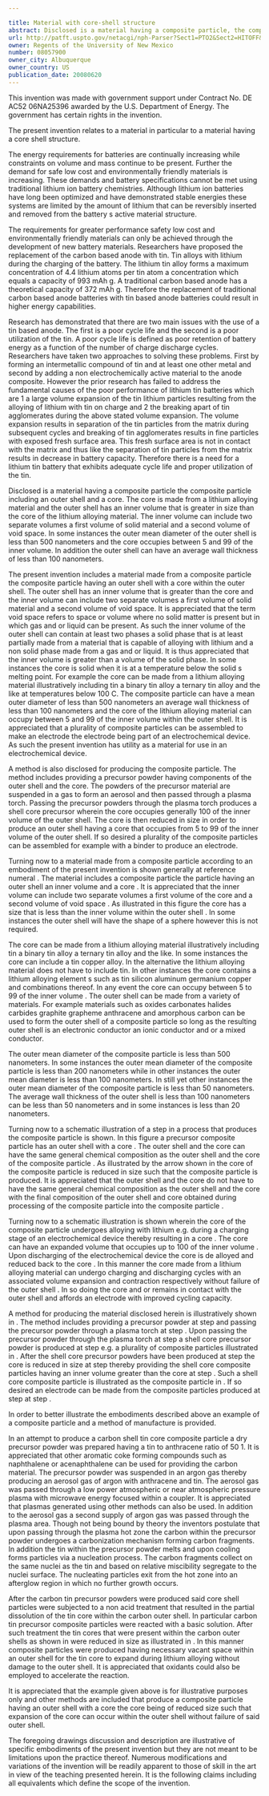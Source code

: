 ```yaml
---

title: Material with core-shell structure
abstract: Disclosed is a material having a composite particle, the composite particle including an outer shell and a core. The core is made from a lithium alloying material and the outer shell has an inner volume that is greater in size than the core of the lithium alloying material. In some instances, the outer mean diameter of the outer shell is less than 500 nanometers and the core occupies between 5 and 99% of the inner volume. In addition, the outer shell can have an average wall thickness of less than 100 nanometers.
url: http://patft.uspto.gov/netacgi/nph-Parser?Sect1=PTO2&Sect2=HITOFF&p=1&u=%2Fnetahtml%2FPTO%2Fsearch-adv.htm&r=1&f=G&l=50&d=PALL&S1=08057900&OS=08057900&RS=08057900
owner: Regents of the University of New Mexico
number: 08057900
owner_city: Albuquerque
owner_country: US
publication_date: 20080620
---
```

This invention was made with government support under Contract No. DE AC52 06NA25396 awarded by the U.S. Department of Energy. The government has certain rights in the invention.

The present invention relates to a material in particular to a material having a core shell structure.

The energy requirements for batteries are continually increasing while constraints on volume and mass continue to be present. Further the demand for safe low cost and environmentally friendly materials is increasing. These demands and battery specifications cannot be met using traditional lithium ion battery chemistries. Although lithium ion batteries have long been optimized and have demonstrated stable energies these systems are limited by the amount of lithium that can be reversibly inserted and removed from the battery s active material structure.

The requirements for greater performance safety low cost and environmentally friendly materials can only be achieved through the development of new battery materials. Researchers have proposed the replacement of the carbon based anode with tin. Tin alloys with lithium during the charging of the battery. The lithium tin alloy forms a maximum concentration of 4.4 lithium atoms per tin atom a concentration which equals a capacity of 993 mAh g. A traditional carbon based anode has a theoretical capacity of 372 mAh g. Therefore the replacement of traditional carbon based anode batteries with tin based anode batteries could result in higher energy capabilities.

Research has demonstrated that there are two main issues with the use of a tin based anode. The first is a poor cycle life and the second is a poor utilization of the tin. A poor cycle life is defined as poor retention of battery energy as a function of the number of charge discharge cycles. Researchers have taken two approaches to solving these problems. First by forming an intermetallic compound of tin and at least one other metal and second by adding a non electrochemically active material to the anode composite. However the prior research has failed to address the fundamental causes of the poor performance of lithium tin batteries which are 1 a large volume expansion of the tin lithium particles resulting from the alloying of lithium with tin on charge and 2 the breaking apart of tin agglomerates during the above stated volume expansion. The volume expansion results in separation of the tin particles from the matrix during subsequent cycles and breaking of tin agglomerates results in fine particles with exposed fresh surface area. This fresh surface area is not in contact with the matrix and thus like the separation of tin particles from the matrix results in decrease in battery capacity. Therefore there is a need for a lithium tin battery that exhibits adequate cycle life and proper utilization of the tin.

Disclosed is a material having a composite particle the composite particle including an outer shell and a core. The core is made from a lithium alloying material and the outer shell has an inner volume that is greater in size than the core of the lithium alloying material. The inner volume can include two separate volumes a first volume of solid material and a second volume of void space. In some instances the outer mean diameter of the outer shell is less than 500 nanometers and the core occupies between 5 and 99 of the inner volume. In addition the outer shell can have an average wall thickness of less than 100 nanometers.

The present invention includes a material made from a composite particle the composite particle having an outer shell with a core within the outer shell. The outer shell has an inner volume that is greater than the core and the inner volume can include two separate volumes a first volume of solid material and a second volume of void space. It is appreciated that the term void space refers to space or volume where no solid matter is present but in which gas and or liquid can be present. As such the inner volume of the outer shell can contain at least two phases a solid phase that is at least partially made from a material that is capable of alloying with lithium and a non solid phase made from a gas and or liquid. It is thus appreciated that the inner volume is greater than a volume of the solid phase. In some instances the core is solid when it is at a temperature below the solid s melting point. For example the core can be made from a lithium alloying material illustratively including tin a binary tin alloy a ternary tin alloy and the like at temperatures below 100 C. The composite particle can have a mean outer diameter of less than 500 nanometers an average wall thickness of less than 100 nanometers and the core of the lithium alloying material can occupy between 5 and 99 of the inner volume within the outer shell. It is appreciated that a plurality of composite particles can be assembled to make an electrode the electrode being part of an electrochemical device. As such the present invention has utility as a material for use in an electrochemical device.

A method is also disclosed for producing the composite particle. The method includes providing a precursor powder having components of the outer shell and the core. The powders of the precursor material are suspended in a gas to form an aerosol and then passed through a plasma torch. Passing the precursor powders through the plasma torch produces a shell core precursor wherein the core occupies generally 100 of the inner volume of the outer shell. The core is then reduced in size in order to produce an outer shell having a core that occupies from 5 to 99 of the inner volume of the outer shell. If so desired a plurality of the composite particles can be assembled for example with a binder to produce an electrode.

Turning now to a material made from a composite particle according to an embodiment of the present invention is shown generally at reference numeral . The material includes a composite particle the particle having an outer shell an inner volume and a core . It is appreciated that the inner volume can include two separate volumes a first volume of the core and a second volume of void space . As illustrated in this figure the core has a size that is less than the inner volume within the outer shell . In some instances the outer shell will have the shape of a sphere however this is not required.

The core can be made from a lithium alloying material illustratively including tin a binary tin alloy a ternary tin alloy and the like. In some instances the core can include a tin copper alloy. In the alternative the lithium alloying material does not have to include tin. In other instances the core contains a lithium alloying element s such as tin silicon aluminum germanium copper and combinations thereof. In any event the core can occupy between 5 to 99 of the inner volume . The outer shell can be made from a variety of materials. For example materials such as oxides carbonates halides carbides graphite grapheme anthracene and amorphous carbon can be used to form the outer shell of a composite particle so long as the resulting outer shell is an electronic conductor an ionic conductor and or a mixed conductor.

The outer mean diameter of the composite particle is less than 500 nanometers. In some instances the outer mean diameter of the composite particle is less than 200 nanometers while in other instances the outer mean diameter is less than 100 nanometers. In still yet other instances the outer mean diameter of the composite particle is less than 50 nanometers. The average wall thickness of the outer shell is less than 100 nanometers can be less than 50 nanometers and in some instances is less than 20 nanometers.

Turning now to a schematic illustration of a step in a process that produces the composite particle is shown. In this figure a precursor composite particle has an outer shell with a core . The outer shell and the core can have the same general chemical composition as the outer shell and the core of the composite particle . As illustrated by the arrow shown in the core of the composite particle is reduced in size such that the composite particle is produced. It is appreciated that the outer shell and the core do not have to have the same general chemical composition as the outer shell and the core with the final composition of the outer shell and core obtained during processing of the composite particle into the composite particle .

Turning now to a schematic illustration is shown wherein the core of the composite particle undergoes alloying with lithium e.g. during a charging stage of an electrochemical device thereby resulting in a core . The core can have an expanded volume that occupies up to 100 of the inner volume . Upon discharging of the electrochemical device the core is de alloyed and reduced back to the core . In this manner the core made from a lithium alloying material can undergo charging and discharging cycles with an associated volume expansion and contraction respectively without failure of the outer shell . In so doing the core and or remains in contact with the outer shell and affords an electrode with improved cycling capacity.

A method for producing the material disclosed herein is illustratively shown in . The method includes providing a precursor powder at step and passing the precursor powder through a plasma torch at step . Upon passing the precursor powder through the plasma torch at step a shell core precursor powder is produced at step e.g. a plurality of composite particles illustrated in . After the shell core precursor powders have been produced at step the core is reduced in size at step thereby providing the shell core composite particles having an inner volume greater than the core at step . Such a shell core composite particle is illustrated as the composite particle in . If so desired an electrode can be made from the composite particles produced at step at step .

In order to better illustrate the embodiments described above an example of a composite particle and a method of manufacture is provided.

In an attempt to produce a carbon shell tin core composite particle a dry precursor powder was prepared having a tin to anthracene ratio of 50 1. It is appreciated that other aromatic coke forming compounds such as naphthalene or acenaphthalene can be used for providing the carbon material. The precursor powder was suspended in an argon gas thereby producing an aerosol gas of argon with anthracene and tin. The aerosol gas was passed through a low power atmospheric or near atmospheric pressure plasma with microwave energy focused within a coupler. It is appreciated that plasmas generated using other methods can also be used. In addition to the aerosol gas a second supply of argon gas was passed through the plasma area. Though not being bound by theory the inventors postulate that upon passing through the plasma hot zone the carbon within the precursor powder undergoes a carbonization mechanism forming carbon fragments. In addition the tin within the precursor powder melts and upon cooling forms particles via a nucleation process. The carbon fragments collect on the same nuclei as the tin and based on relative miscibility segregate to the nuclei surface. The nucleating particles exit from the hot zone into an afterglow region in which no further growth occurs.

After the carbon tin precursor powders were produced said core shell particles were subjected to a non acid treatment that resulted in the partial dissolution of the tin core within the carbon outer shell. In particular carbon tin precursor composite particles were reacted with a basic solution. After such treatment the tin cores that were present within the carbon outer shells as shown in were reduced in size as illustrated in . In this manner composite particles were produced having necessary vacant space within an outer shell for the tin core to expand during lithium alloying without damage to the outer shell. It is appreciated that oxidants could also be employed to accelerate the reaction.

It is appreciated that the example given above is for illustrative purposes only and other methods are included that produce a composite particle having an outer shell with a core the core being of reduced size such that expansion of the core can occur within the outer shell without failure of said outer shell.

The foregoing drawings discussion and description are illustrative of specific embodiments of the present invention but they are not meant to be limitations upon the practice thereof. Numerous modifications and variations of the invention will be readily apparent to those of skill in the art in view of the teaching presented herein. It is the following claims including all equivalents which define the scope of the invention.

